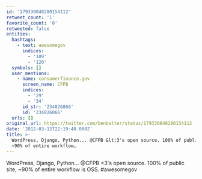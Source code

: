 ```yaml
---
id: '179330848280154112'
retweet_count: '1'
favorite_count: '0'
retweeted: false
entities:
  hashtags:
    - text: awesomegov
      indices:
        - '109'
        - '120'
  symbols: []
  user_mentions:
    - name: consumerfinance.gov
      screen_name: CFPB
      indices:
        - '29'
        - '34'
      id_str: '234826866'
      id: '234826866'
  urls: []
original_url: https://twitter.com/benbalter/status/179330848280154112
date: '2012-03-12T22:19:40.000Z'
title: >-
  WordPress, Django, Python... @CFPB &lt;3's open source. 100% of public site,
  ~90% of entire workflow…
---
```


WordPress, Django, Python... @CFPB &lt;3's open source. 100% of public site, ~90% of entire workflow is OSS. #awesomegov